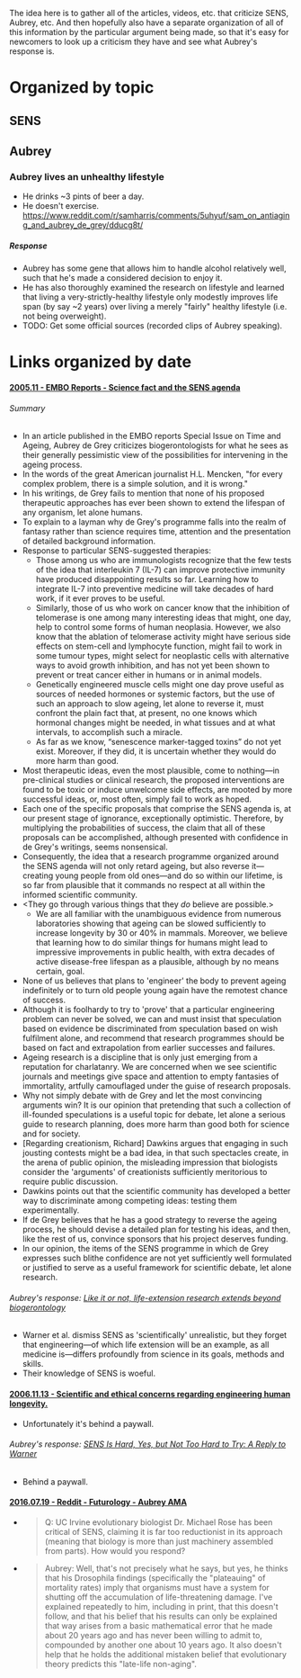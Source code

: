 The idea here is to gather all of the articles, videos, etc. that criticize SENS, Aubrey, etc. And then hopefully also have a separate organization of all of this information by the particular argument being made, so that it's easy for newcomers to look up a criticism they have and see what Aubrey's response is.



# Organized by topic


## SENS

## Aubrey

### Aubrey lives an unhealthy lifestyle
- He drinks ~3 pints of beer a day.
- He doesn't exercise.
https://www.reddit.com/r/samharris/comments/5uhyuf/sam_on_antiaging_and_aubrey_de_grey/dducg8t/

##### Response
- Aubrey has some gene that allows him to handle alcohol relatively well, such that he's made a considered decision to enjoy it.
- He has also thoroughly examined the research on lifestyle and learned that living a very-strictly-healthy lifestyle only modestly improves life span (by say ~2 years) over living a merely "fairly" healthy lifestyle (i.e. not being overweight).
- TODO: Get some official sources (recorded clips of Aubrey speaking).

# Links organized by date

#### [2005.11 - EMBO Reports - Science fact and the SENS agenda](https://www.ncbi.nlm.nih.gov/pmc/articles/PMC1371037/?tool=pubmed)

###### Summary
- In an article published in the EMBO reports Special Issue on Time and Ageing, Aubrey de Grey criticizes biogerontologists for what he sees as their generally pessimistic view of the possibilities for intervening in the ageing process.
- In the words of the great American journalist H.L. Mencken, "for every complex problem, there is a simple solution, and it is wrong."
- In his writings, de Grey fails to mention that none of his proposed therapeutic approaches has ever been shown to extend the lifespan of any organism, let alone humans.
- To explain to a layman why de Grey's programme falls into the realm of fantasy rather than science requires time, attention and the presentation of detailed background information.
- Response to particular SENS-suggested therapies:
  - Those among us who are immunologists recognize that the few tests of the idea that interleukin 7 (IL-7) can improve protective immunity have produced disappointing results so far. Learning how to integrate IL-7 into preventive medicine will take decades of hard work, if it ever proves to be useful.
  - Similarly, those of us who work on cancer know that the inhibition of telomerase is one among many interesting ideas that might, one day, help to control some forms of human neoplasia. However, we also know that the ablation of telomerase activity might have serious side effects on stem-cell and lymphocyte function, might fail to work in some tumour types, might select for neoplastic cells with alternative ways to avoid growth inhibition, and has not yet been shown to prevent or treat cancer either in humans or in animal models.
  - Genetically engineered muscle cells might one day prove useful as sources of needed hormones or systemic factors, but the use of such an approach to slow ageing, let alone to reverse it, must confront the plain fact that, at present, no one knows which hormonal changes might be needed, in what tissues and at what intervals, to accomplish such a miracle.
  - As far as we know, “senescence marker-tagged toxins” do not yet exist. Moreover, if they did, it is uncertain whether they would do more harm than good.
- Most therapeutic ideas, even the most plausible, come to nothing—in pre-clinical studies or clinical research, the proposed interventions are found to be toxic or induce unwelcome side effects, are mooted by more successful ideas, or, most often, simply fail to work as hoped.
- Each one of the specific proposals that comprise the SENS agenda is, at our present stage of ignorance, exceptionally optimistic. Therefore, by multiplying the probabilities of success, the claim that all of these proposals can be accomplished, although presented with confidence in de Grey's writings, seems nonsensical.
- Consequently, the idea that a research programme organized around the SENS agenda will not only retard ageing, but also reverse it—creating young people from old ones—and do so within our lifetime, is so far from plausible that it commands no respect at all within the informed scientific community.
- <They go through various things that they *do* believe are possible.>
  - We are all familiar with the unambiguous evidence from numerous laboratories showing that ageing can be slowed sufficiently to increase longevity by 30 or 40% in mammals. Moreover, we believe that learning how to do similar things for humans might lead to impressive improvements in public health, with extra decades of active disease-free lifespan as a plausible, although by no means certain, goal.
- None of us believes that plans to 'engineer' the body to prevent ageing indefinitely or to turn old people young again have the remotest chance of success.
- Although it is foolhardy to try to 'prove' that a particular engineering problem can never be solved, we can and must insist that speculation based on evidence be discriminated from speculation based on wish fulfilment alone, and recommend that research programmes should be based on fact and extrapolation from earlier successes and failures.
- Ageing research is a discipline that is only just emerging from a reputation for charlatanry. We are concerned when we see scientific journals and meetings give space and attention to empty fantasies of immortality, artfully camouflaged under the guise of research proposals.
- Why not simply debate with de Grey and let the most convincing arguments win? It is our opinion that pretending that such a collection of ill-founded speculations is a useful topic for debate, let alone a serious guide to research planning, does more harm than good both for science and for society.
- [Regarding creationism, Richard] Dawkins argues that engaging in such jousting contests might be a bad idea, in that such spectacles create, in the arena of public opinion, the misleading impression that biologists consider the 'arguments' of creationists sufficiently meritorious to require public discussion.
- Dawkins points out that the scientific community has developed a better way to discriminate among competing ideas: testing them experimentally.
- If de Grey believes that he has a good strategy to reverse the ageing process, he should devise a detailed plan for testing his ideas, and then, like the rest of us, convince sponsors that his project deserves funding.
- In our opinion, the items of the SENS programme in which de Grey expresses such blithe confidence are not yet sufficiently well formulated or justified to serve as a useful framework for scientific debate, let alone research.
###### Aubrey's response: [Like it or not, life-extension research extends beyond biogerontology](https://www.ncbi.nlm.nih.gov/pmc/articles/PMC1371043/)
- Warner et al. dismiss SENS as 'scientifically' unrealistic, but they forget that engineering—of which life extension will be an example, as all medicine is—differs profoundly from science in its goals, methods and skills.
- Their knowledge of SENS is woeful.

#### [2006.11.13 - Scientific and ethical concerns regarding engineering human longevity.](https://www.ncbi.nlm.nih.gov/pubmed/17105382)
- Unfortunately it's behind a paywall.

###### Aubrey's response: [SENS Is Hard, Yes, but Not Too Hard to Try: A Reply to Warner](http://online.liebertpub.com/doi/abs/10.1089/rej.2006.9.443)
- Behind a paywall.

#### [2016.07.19 - Reddit - Futurology - Aubrey AMA](https://www.reddit.com/r/Futurology/comments/4t65ay/aubrey_de_grey_ama_ask_about_the_quest_to_cure/d5ii6xu/)
 - > Q: UC Irvine evolutionary biologist Dr. Michael Rose has been critical of SENS, claiming it is far too reductionist in its approach (meaning that biology is more than just machinery assembled from parts). How would you respond?
 - > Aubrey: Well, that's not precisely what he says, but yes, he thinks that his Drosophila findings (specifically the "plateauing" of mortality rates) imply that organisms must have a system for shutting off the accumulation of life-threatening damage. I've explained repeatedly to him, including in print, that this doesn't follow, and that his belief that his results can only be explained that way arises from a basic mathematical error that he made about 20 years ago and has never been willing to admit to, compounded by another one about 10 years ago. It also doesn't help that he holds the additional mistaken belief that evolutionary theory predicts this "late-life non-aging".
